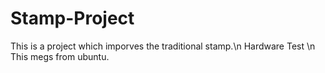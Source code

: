 # Stamp-Project
This is a project which imporves the traditional stamp.\n
Hardware Test \n
This megs from ubuntu.
